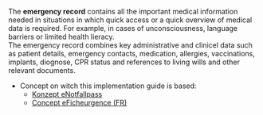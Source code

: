 The **emergency record** contains all the important medical information needed in situations in which quick access or a quick overview of medical data is required. For example, in cases of unconsciousness, language barriers or limited health lieracy.   
The emergency record combines key administrative and clinicel data such as patient details, emergency contacts, medication, allergies, vaccinations, implants, diognose, CPR status and references to living wills and other relevant documents.

* Concept on witch this implementation guide is based:
   * [Konzept eNotfallpass](https://www.e-health-suisse.ch/upload/documents/Konzept_eNotfallpass_DE.pdf)
   * [Concept  eFicheurgence (FR)](https://www.e-health-suisse.ch/upload/documents/Konzept_Notfallpass_FR.pdf)
